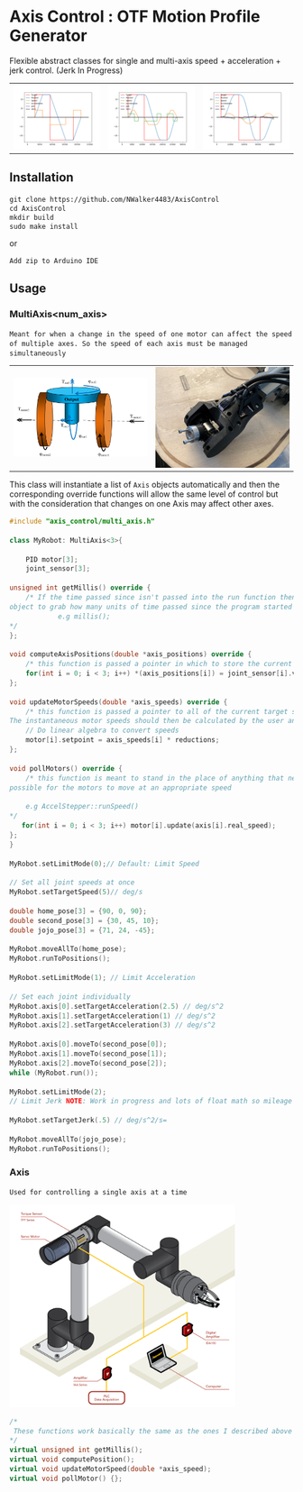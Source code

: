 # Axis Control : OTF Motion Profile Generator

Flexible abstract classes for single and multi-axis speed + acceleration + jerk control. (Jerk In Progress)

|                                        |                                        |                                        |
| -------------------------------------- | -------------------------------------- | -------------------------------------- |
| <img src="imgs/foo1.png" width= "500"> | <img src="imgs/foo2.png" width= "500"> | <img src="imgs/foo3.png" width= "500"> |

## Installation

```
git clone https://github.com/NWalker4483/AxisControl
cd AxisControl
mkdir build
sudo make install
```

or

```
Add zip to Arduino IDE
```

## Usage

### MultiAxis<num_axis>

`Meant for when a change in the speed of one motor can affect the speed of multiple axes. So the speed of each axis must be managed simultaneously`

|                                                      |                                           |
| ---------------------------------------------------- | ----------------------------------------- |
| <img src="imgs/Differential-drive.png" width= "300"> | <img src="imgs/wrists.jpeg" width= "300"> |

This class will instantiate a list of `Axis` objects automatically and then the corresponding override functions will allow the same level of control but with the consideration that changes on one Axis may affect other axes.

```cpp
#include "axis_control/multi_axis.h"

class MyRobot: MultiAxis<3>{

    PID motor[3];
    joint_sensor[3];

unsigned int getMillis() override {
    /* If the time passed since isn't passed into the run function then this allows the
object to grab how many units of time passed since the program started and compute speed + acceleration.
            e.g millis();
*/
};

void computeAxisPositions(double *axis_positions) override {
    /* this function is passed a pointer in which to store the current position of each controlled axis in order */
    for(int i = 0; i < 3; i++) *(axis_positions[i]) = joint_sensor[i].value;
};

void updateMotorSpeeds(double *axis_speeds) override {
    /* this function is passed a pointer to all of the current target speeds that each axis should attempt to achieve.
The instantaneous motor speeds should then be calculated by the user and applied for proper control*/
    // Do linear algebra to convert speeds
    motor[i].setpoint = axis_speeds[i] * reductions;
};

void pollMotors() override {
    /* this function is meant to stand in the place of anything that needs to be called as often as
possible for the motors to move at an appropriate speed

    e.g AccelStepper::runSpeed()
*/
   for(int i = 0; i < 3; i++) motor[i].update(axis[i].real_speed);
};
}

MyRobot.setLimitMode(0);// Default: Limit Speed

// Set all joint speeds at once
MyRobot.setTargetSpeed(5)// deg/s

double home_pose[3] = {90, 0, 90};
double second_pose[3] = {30, 45, 10};
double jojo_pose[3] = {71, 24, -45};

MyRobot.moveAllTo(home_pose);
MyRobot.runToPositions();

MyRobot.setLimitMode(1); // Limit Acceleration

// Set each joint individually
MyRobot.axis[0].setTargetAcceleration(2.5) // deg/s^2
MyRobot.axis[1].setTargetAcceleration(1) // deg/s^2
MyRobot.axis[2].setTargetAcceleration(3) // deg/s^2

MyRobot.axis[0].moveTo(second_pose[0]);
MyRobot.axis[1].moveTo(second_pose[1]);
MyRobot.axis[2].moveTo(second_pose[2]);
while (MyRobot.run());

MyRobot.setLimitMode(2);
// Limit Jerk NOTE: Work in progress and lots of float math so mileage may vary on arduinos

MyRobot.setTargetJerk(.5) // deg/s^2/s=

MyRobot.moveAllTo(jojo_pose);
MyRobot.runToPositions();

```

### Axis

`Used for controlling a single axis at a time`

<img src="imgs/collab.png" width= "400">

```cpp
/*
 These functions work basically the same as the ones I described above but for a single access it's not necessary to try and override these if you just want to use the MultiAxis class.
*/
virtual unsigned int getMillis();
virtual void computePosition();
virtual void updateMotorSpeed(double *axis_speed);
virtual void pollMotor() {};
```


